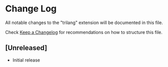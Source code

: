 # Change Log

All notable changes to the "trilang" extension will be documented in this file.

Check [Keep a Changelog](http://keepachangelog.com/) for recommendations on how to structure this file.

## [Unreleased]

- Initial release